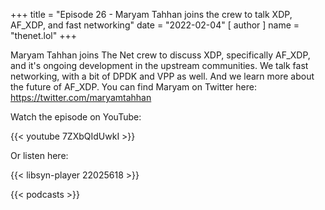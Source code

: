 +++
title = "Episode 26 - Maryam Tahhan joins the crew to talk XDP, AF_XDP, and fast networking"
date = "2022-02-04"
[ author ]
  name = "thenet.lol"
+++

Maryam Tahhan joins The Net crew to discuss XDP, specifically AF_XDP, and it's ongoing development in the upstream communities. We talk fast networking, with a bit of DPDK and VPP as well. And we learn more about the future of AF_XDP. You can find Maryam on Twitter here: https://twitter.com/maryamtahhan

Watch the episode on YouTube:

{{< youtube 7ZXbQIdUwkI >}}

Or listen here:

{{< libsyn-player 22025618 >}}

{{< podcasts >}}
